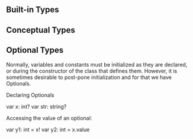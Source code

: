 
## Built-in Types



## Conceptual Types

## Optional Types

Normally, variables and constants must be initialized as they are declared, or during
the constructor of the class that defines them.  However, it is sometimes desirable to
post-pone initialization and for that we have Optionals.


Declaring Optionals

var x: int?
var str: string?


Accessing the value of an optional:

var y1: int = x!
var y2: int = x.value





